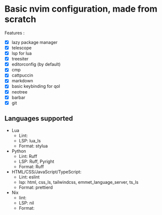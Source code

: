 # Basic nvim configuration, made from scratch

Features :

- [x] lazy package manager
- [x] telescope
- [x] lsp for lua
- [x] treesiter
- [x] editorconfig (by default)
- [x] cmp
- [x] cattpuccin
- [x] markdown
- [x] basic keybinding for qol
- [x] neotree
- [x] barbar
- [x] git

## Languages supported

- Lua
  - Lint:
  - LSP: lua_ls
  - Format: stylua
- Python
  - Lint: Ruff
  - LSP: Ruff, Pyright
  - Format: Ruff
- HTML/CSS/JavaScript/TypeScript:
  - Lint: eslint
  - lsp: html, css_ls, tailwindcss, emmet_language_server, ts_ls
  - Format: prettierd
- Nix
  - lint:
  - LSP: nil
  - Format: 
